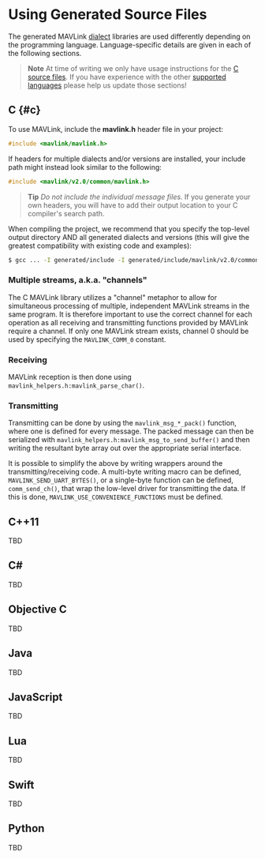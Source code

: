 # Using Generated Source Files

The generated MAVLink [dialect](../messages/README.md) libraries are used differently depending on the programming language. Language-specific details are given in each of the following sections.

> **Note** At time of writing we only have usage instructions for the [C source files](#c). If you have experience with the other [supported languages](../README.md#supported_languages) please help us update those sections!

## C {#c}

To use MAVLink, include the **mavlink.h** header file in your project:

```c
#include <mavlink/mavlink.h>
```

If headers for multiple dialects and/or versions are installed, your include path might instead look similar to the following:

```c
#include <mavlink/v2.0/common/mavlink.h>
```

> **Tip** *Do not include the individual message files.* If you generate your own headers, you will have to add their output location to your C compiler's search path. 

When compiling the project, we recommend that you specify the top-level output directory AND 
all generated dialects and versions (this will give the greatest compatibility with existing code and examples):
```sh
$ gcc ... -I generated/include -I generated/include/mavlink/v2.0/common ...
```


### Multiple streams, a.k.a. "channels"

The C MAVLink library utilizes a "channel" metaphor to allow for simultaneous processing of multiple, independent MAVLink streams in the same program. It is therefore important to use the correct channel for each operation as all receiving and transmitting functions provided by MAVLink require a channel. If only one MAVLink stream exists, channel 0 should be used by specifying the `MAVLINK_COMM_0` constant.

### Receiving

MAVLink reception is then done using `mavlink_helpers.h:mavlink_parse_char()`.

### Transmitting

Transmitting can be done by using the `mavlink_msg_*_pack()` function, where one is defined for every message. The packed message can then be serialized with `mavlink_helpers.h:mavlink_msg_to_send_buffer()` and then writing the resultant byte array out over the appropriate serial interface.

It is possible to simplify the above by writing wrappers around the transmitting/receiving code. A multi-byte writing macro can be defined, `MAVLINK_SEND_UART_BYTES()`, or a single-byte function can be defined, `comm_send_ch()`, that wrap the low-level driver for transmitting the data. If this is done, `MAVLINK_USE_CONVENIENCE_FUNCTIONS` must be defined.


## C++11

TBD

## C#

TBD

## Objective C

TBD

## Java

TBD

## JavaScript

TBD

## Lua

TBD

## Swift

TBD

## Python

TBD
